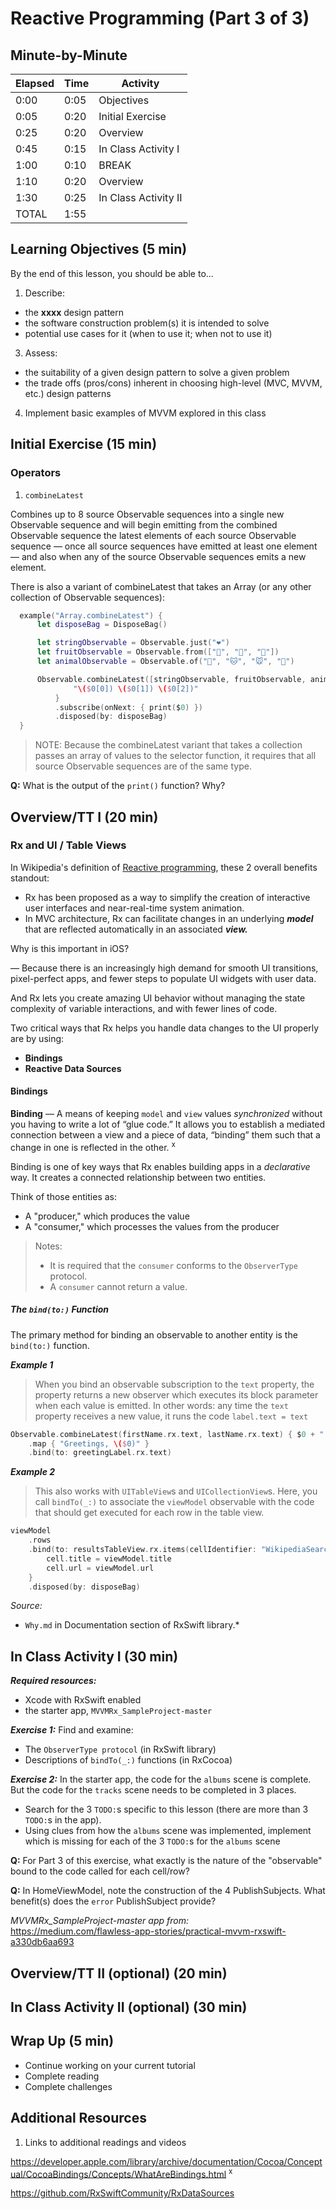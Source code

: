 # Reactive Programming (Part 3 of 3)

<!-- INSTRUCTOR NOTES:
1) For the QuizLet Game in the Initial Exercise:
- the URL is xxxx
2) For Activity 1:
- xxx
3) for Activity 2:
- xxxx
-->

## Minute-by-Minute

| **Elapsed** | **Time**  | **Activity**              |
| ----------- | --------- | ------------------------- |
| 0:00        | 0:05      | Objectives                |
| 0:05        | 0:20      | Initial Exercise          |
| 0:25        | 0:20      | Overview                  |
| 0:45        | 0:15      | In Class Activity I       |
| 1:00        | 0:10      | BREAK                     |
| 1:10        | 0:20      | Overview                  |
| 1:30        | 0:25      | In Class Activity II      |
| TOTAL       | 1:55      |                           |


## Learning Objectives (5 min)

By the end of this lesson, you should be able to...

1. Describe:
- the **xxxx** design pattern
- the software construction problem(s) it is intended to solve
- potential use cases for it (when to use it; when not to use it)
3. Assess:
- the suitability of a given design pattern to solve a given problem
- the trade offs (pros/cons) inherent in choosing high-level (MVC, MVVM, etc.) design patterns
4. Implement basic examples of MVVM explored in this class

## Initial Exercise (15 min)



<!--

#### Hot & Cold** Observables
<!-- Hot and cold observables  -->


<!-- TODO: insert the standard comparison chart -->


### Operators

<!-- TODO: list the 4 types -->

<!-- TODO: pick a couple and show examples...esp. those that the class was confused by -->
<!-- TODO: retry()? -->


1. `combineLatest`

Combines up to 8 source Observable sequences into a single new Observable sequence and will begin emitting from the combined Observable sequence the latest elements of each source Observable sequence &mdash; once all source sequences have emitted at least one element &mdash; and also when any of the source Observable sequences emits a new element.

There is also a variant of combineLatest that takes an Array (or any other collection of Observable sequences):

```Swift
  example("Array.combineLatest") {
      let disposeBag = DisposeBag()

      let stringObservable = Observable.just("❤️")
      let fruitObservable = Observable.from(["🍎", "🍐", "🍊"])
      let animalObservable = Observable.of("🐶", "🐱", "🐭", "🐹")

      Observable.combineLatest([stringObservable, fruitObservable, animalObservable]) {
              "\($0[0]) \($0[1]) \($0[2])"
          }
          .subscribe(onNext: { print($0) })
          .disposed(by: disposeBag)
  }
```

> NOTE: Because the combineLatest variant that takes a collection passes an array of values to the selector function, it requires that all source Observable sequences are of the same type.

**Q:** What is the output of the `print()` function? Why?

<!-- SOLUTION:
This produces:
❤️ 🍐 🐱
❤️ 🍊 🐱
❤️ 🍊 🐭
❤️ 🍊 🐹 -->


<!-- TODO: end: You can create your own - show link  -->




<!-- takeUntil
distinctuntilchanged
race
combineLatest
buffertoggle -->



<!-- TODO: get exercises for Operators  -->


## Overview/TT I (20 min)

### Rx and UI / Table Views

In Wikipedia's definition of [Reactive programming](https://en.wikipedia.org/wiki/Reactive_programming), these 2 overall benefits standout:
- Rx has been proposed as a way to simplify the creation of interactive user interfaces and near-real-time system animation.
- In MVC architecture, Rx can facilitate changes in an underlying __*model*__ that are reflected automatically in an associated __*view.*__

Why is this important in iOS?

&mdash; Because there is an increasingly high demand for smooth UI transitions, pixel-perfect apps, and fewer steps to populate UI widgets with user data.

And Rx lets you create amazing UI behavior without managing the state complexity of variable interactions, and with fewer lines of code.

Two critical ways that Rx helps you handle data changes to the UI properly are by using:
- **Bindings**
- **Reactive Data Sources**

#### Bindings

**Binding** &mdash; A means of keeping `model` and `view` values *synchronized* without you having to write a lot of “glue code.” It allows you to establish a mediated connection between a view and a piece of data, “binding” them such that a change in one is reflected in the other. <sup>x</sup>

Binding is one of key ways that Rx enables building apps in a *declarative* way. It creates a connected relationship between two entities.

Think of those entities as:
- A "producer," which produces the value
- A "consumer," which processes the values from the producer

> Notes:
> - It is required that the `consumer` conforms to the `ObserverType` protocol.
> - A `consumer` cannot return a value.


<!-- TODO: insert diagram -->


##### The `bind(to:)` Function
The primary method for binding an observable to another entity is the `bind(to:)` function.


<!-- TODO: add other uses of bind(to:), see reference ...examples, "background tasks" -->

__*Example 1*__

> When you bind an observable subscription to the `text` property, the property returns a new observer which executes its block parameter when each
> value is emitted. In other words: any time the `text` property receives a new value, it runs the code `label.text = text`

```swift
Observable.combineLatest(firstName.rx.text, lastName.rx.text) { $0 + " " + $1 }
    .map { "Greetings, \($0)" }
    .bind(to: greetingLabel.rx.text)
```

__*Example 2*__

> This also works with `UITableView`s and `UICollectionView`s. Here, you call `bindTo(_:)` to associate the `viewModel` observable with the code that should get executed for each row in the table view.

```swift
viewModel
    .rows
    .bind(to: resultsTableView.rx.items(cellIdentifier: "WikipediaSearchCell", cellType: WikipediaSearchCell.self)) { (_, viewModel, cell) in
        cell.title = viewModel.title
        cell.url = viewModel.url
    }
    .disposed(by: disposeBag)
```

*Source:* </br>
* `Why.md` in Documentation section of RxSwift library.*




<!-- ### data sources

Writing table and collection view data sources is tedious. There is a large number of delegate methods that need to be implemented for the simplest case possible.  -->


## In Class Activity I (30 min)

__*Required resources:*__
- Xcode with RxSwift enabled
- the starter app, `MVVMRx_SampleProject-master`

__*Exercise 1:*__ Find and examine:

- The `ObserverType protocol` (in RxSwift library)
- Descriptions of `bindTo(_:)` functions (in RxCocoa)

__*Exercise 2:*__ In the starter app, the code for the `albums` scene is complete. But the code for the `tracks` scene needs to be completed in 3 places.

- Search for the 3 `TODO:`s specific to this lesson (there are more than 3 `TODO:`s in the app).
- Using clues from how the `albums` scene was implemented, implement which is missing for each of the 3 `TODO:`s for the `albums` scene

**Q:** For Part 3 of this exercise, what exactly is the nature of the "observable" bound to the code called for each cell/row?

**Q:** In HomeViewModel, note the construction of the 4 PublishSubjects. What benefit(s) does the `error` PublishSubject provide?


*MVVMRx_SampleProject-master app from:* </br>
https://medium.com/flawless-app-stories/practical-mvvm-rxswift-a330db6aa693

## Overview/TT II (optional) (20 min)

## In Class Activity II (optional) (30 min)

## Wrap Up (5 min)

- Continue working on your current tutorial
- Complete reading
- Complete challenges

## Additional Resources

1. Links to additional readings and videos

https://developer.apple.com/library/archive/documentation/Cocoa/Conceptual/CocoaBindings/Concepts/WhatAreBindings.html  <sup>x</sup>

https://github.com/RxSwiftCommunity/RxDataSources
